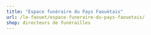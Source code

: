 ```yaml
---
title: "Espace funéraire du Pays Faouëtais"
url: /le-faouet/espace-funeraire-du-pays-faouetais/
shop: directeurs de funérailles
---
```

